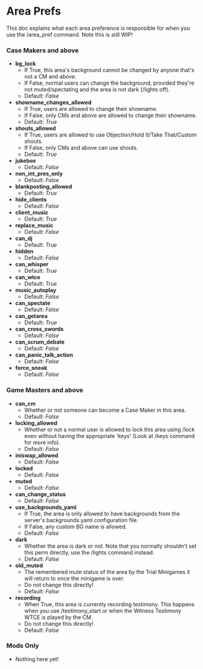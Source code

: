 # Area Prefs
This doc explains what each area preference is responsible for when you use the /area_pref command. Note this is still WIP!

### Case Makers and above
* **bg_lock**
    - If True, this area's background cannot be changed by anyone that's not a CM and above.
    - If False, normal users can change the background, provided they're not muted/spectating and the area is not dark (/lights off).
    - Default: *False*
* **showname_changes_allowed**
    - If True, users are allowed to change their showname.
    - If False, only CMs and above are allowed to change their showname.
    - Default: *True*
* **shouts_allowed**
    - If True, users are allowed to use Objection/Hold It/Take That/Custom shouts.
    - If False, only CMs and above can use shouts.
    - Default: *True*
* **jukebox**
    - Default: *False*
* **non_int_pres_only**
    - Default: *False*
* **blankposting_allowed**
    - Default: *True*
* **hide_clients**
    - Default: *False*
* **client_music**
    - Default: *True*
* **replace_music**
    - Default: *False*
* **can_dj**
    - Default: *True*
* **hidden**
    - Default: *False*
* **can_whisper**
    - Default: *True*
* **can_wtce**
    - Default: *True*
* **music_autoplay**
    - Default: *False*
* **can_spectate**
    - Default: *False*
* **can_getarea**
    - Default: *True*
* **can_cross_swords**
    - Default: *False*
* **can_scrum_debate**
    - Default: *False*
* **can_panic_talk_action**
    - Default: *False*
* **force_sneak**
    - Default: *False*
### Game Masters and above
* **can_cm**
    - Whether or not someone can become a Case Maker in this area.
    - Default: *False*
* **locking_allowed**
    - Whether or not a normal user is allowed to lock this area using /lock even without having the appropriate 'keys' (Look at /keys command for more info).
    - Default: *False*
* **iniswap_allowed**
    - Default: *False*
* **locked**
    - Default: *False*
* **muted**
    - Default: *False*
* **can_change_status**
    - Default: *False*
* **use_backgrounds_yaml**
    - If True, the area is only allowed to have backgrounds from the server's backgrounds.yaml configuration file.
    - If False, any custom BG name is allowed.
    - Default: *False*
* **dark**
    - Whether the area is dark or not. Note that you normally shouldn't set this perm directly, use the /lights command instead.
    - Default: *False*
* **old_muted**
    - The remembered mute status of the area by the Trial Minigames it will return to once the minigame is over.
    - Do not change this directly!
    - Default: *False*
* **recording**
    - When True, this area is currently recording testimony. This happens when you use /testimony_start or when the Witness Testimony WTCE is played by the CM.
    - Do not change this directly!
    - Default: *False*
### Mods Only
* Nothing here yet!